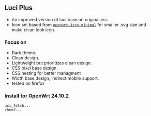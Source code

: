 ## Luci Plus

- An improved version of luci base on original css.
- Icon set based from [`openwrt-icon-minimal`](https://github.com/lessload/openwrt-icon-minimal) for smaller .svg size and make clean look icon.

### Focus on
- Dark theme.
- Clean design.
- Lightweight but prioritizes clean design.
- CSS pixel base design.
- CSS nesting for better managment
- Width base design, indirect mobile support.
- tested on firefox

### Install for OpenWrt 24.10.2
```
uci_fetch...
chmod...
```
